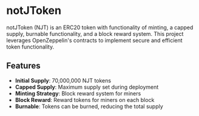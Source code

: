 # notJToken

notJToken (NJT) is an ERC20 token with functionality of minting, a capped supply, burnable functionality, and a block reward system.
This project leverages OpenZeppelin's contracts to implement secure and efficient token functionality.

## Features

- **Initial Supply**: 70,000,000 NJT tokens
- **Capped Supply**: Maximum supply set during deployment
- **Minting Strategy**: Block reward system for miners
- **Block Reward**: Reward tokens for miners on each block
- **Burnable**: Tokens can be burned, reducing the total supply


